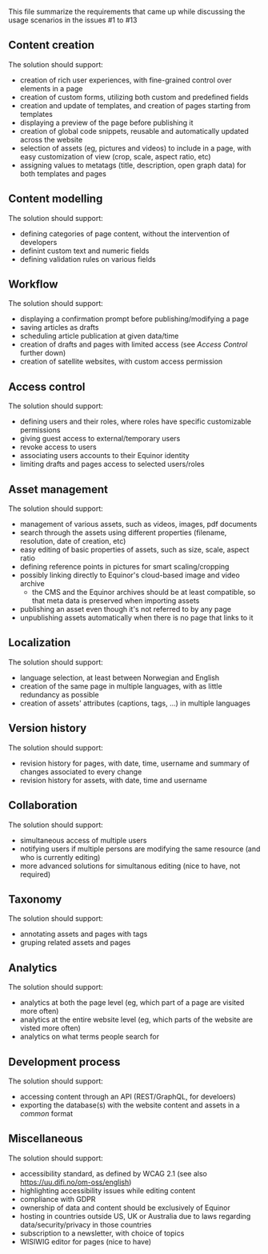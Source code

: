 This file summarize the requirements that came up while discussing the usage scenarios in the issues #1 to #13


## Content creation
The solution should support:
- creation of rich user experiences, with fine-grained control over elements in a page
- creation of custom forms, utilizing both custom and predefined fields
- creation and update of templates, and creation of pages starting from templates
- displaying a preview of the page before publishing it
- creation of global code snippets, reusable and automatically updated across the website 
- selection of assets (eg, pictures and videos) to include in a page, with easy customization of view (crop, scale, aspect ratio, etc)
- assigning values to metatags (title, description, open graph data) for both templates and pages


## Content modelling
The solution should support:
- defining categories of page content, without the intervention of developers
- definint custom text and numeric fields
- defining validation rules on various fields


## Workflow
The solution should support:
- displaying a confirmation prompt before publishing/modifying a page
- saving articles as drafts
- scheduling article publication at given data/time
- creation of drafts and pages with limited access (see _Access Control_ further down)
- creation of satellite websites, with custom access permission 


## Access control
The solution should support:
- defining users and their roles, where roles have specific customizable permissions
- giving guest access to external/temporary users
- revoke access to users
- associating users accounts to their Equinor identity
- limiting drafts and pages access to selected users/roles


## Asset management
The solution should support:
- management of various assets, such as videos, images, pdf documents
- search through the assets using different properties (filename, resolution, date of creation, etc)
- easy editing of basic properties of assets, such as size, scale, aspect ratio
- defining reference points in pictures for smart scaling/cropping
- possibly linking directly to Equinor's cloud-based image and video archive
  - the CMS and the Equinor archives should be at least compatible, so that meta data is preserved when importing assets
- publishing an asset even though it's not referred to by any page
- unpublishing assets automatically when there is no page that links to it


## Localization
The solution should support:
- language selection, at least between Norwegian and English
- creation of the same page in multiple languages, with as little redundancy as possible
- creation of assets' attributes (captions, tags, ...) in multiple languages


## Version history
The solution should support:
- revision history for pages, with date, time, username and summary of changes associated to every change
- revision history for assets, with date, time and username


## Collaboration
The solution should support:
- simultaneous access of multiple users
- notifying users if multiple persons are modifying the same resource (and who is currently editing)
- more advanced solutions for simultanous editing (nice to have, not required)


## Taxonomy
The solution should support:
- annotating assets and pages with tags
- gruping related assets and pages


## Analytics
The solution should support:
- analytics at both the page level (eg, which part of a page are visited more often)
- analytics at the entire website level (eg, which parts of the website are visted more often)
- analytics on what terms people search for


## Development process
The solution should support:
- accessing content through an API (REST/GraphQL, for develoers)
- exporting the database(s) with the website content and assets in a _common_ format
 

## Miscellaneous
The solution should support:
- accessibility standard, as defined by WCAG 2.1 (see also https://uu.difi.no/om-oss/english)
- highlighting accessibility issues while editing content
- compliance with GDPR
- ownership of data and content should be exclusively of Equinor
- hosting in countries outside US, UK or Australia due to laws regarding data/security/privacy in those countries
- subscription to a newsletter, with choice of topics
- WISIWIG editor for pages (nice to have)
